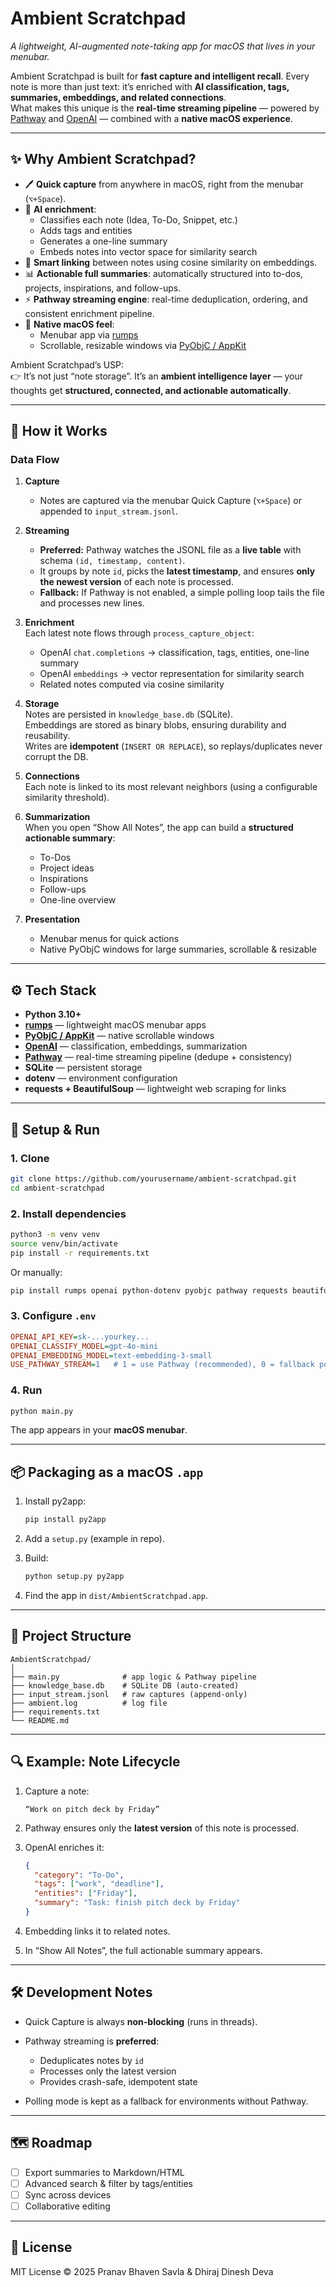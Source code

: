 # Ambient Scratchpad

_A lightweight, AI-augmented note-taking app for macOS that lives in your menubar._

Ambient Scratchpad is built for **fast capture and intelligent recall**. Every note is more than just text: it’s enriched with **AI classification, tags, summaries, embeddings, and related connections**.  
What makes this unique is the **real-time streaming pipeline** — powered by [Pathway](https://pathway.com/) and [OpenAI](https://platform.openai.com/) — combined with a **native macOS experience**.

---

## ✨ Why Ambient Scratchpad?

- 🖊️ **Quick capture** from anywhere in macOS, right from the menubar (`⌥+Space`).
- 🧠 **AI enrichment**:
  - Classifies each note (Idea, To-Do, Snippet, etc.)
  - Adds tags and entities
  - Generates a one-line summary
  - Embeds notes into vector space for similarity search
- 🔗 **Smart linking** between notes using cosine similarity on embeddings.
- 📊 **Actionable full summaries**: automatically structured into to-dos, projects, inspirations, and follow-ups.
- ⚡ **Pathway streaming engine**: real-time deduplication, ordering, and consistent enrichment pipeline.
- 🍎 **Native macOS feel**:
  - Menubar app via [rumps](https://github.com/jaredks/rumps)
  - Scrollable, resizable windows via [PyObjC / AppKit](https://pypi.org/project/pyobjc/)

Ambient Scratchpad’s USP:  
👉 It’s not just “note storage”. It’s an **ambient intelligence layer** — your thoughts get **structured, connected, and actionable automatically**.

---

## 🧩 How it Works

### Data Flow
1. **Capture**  
   - Notes are captured via the menubar Quick Capture (`⌥+Space`) or appended to `input_stream.jsonl`.

2. **Streaming**  
   - **Preferred:** Pathway watches the JSONL file as a **live table** with schema `(id, timestamp, content)`.
   - It groups by note `id`, picks the **latest timestamp**, and ensures **only the newest version** of each note is processed.
   - **Fallback:** If Pathway is not enabled, a simple polling loop tails the file and processes new lines.

3. **Enrichment**  
   Each latest note flows through `process_capture_object`:
   - OpenAI `chat.completions` → classification, tags, entities, one-line summary
   - OpenAI `embeddings` → vector representation for similarity search
   - Related notes computed via cosine similarity

4. **Storage**  
   Notes are persisted in `knowledge_base.db` (SQLite).  
   Embeddings are stored as binary blobs, ensuring durability and reusability.  
   Writes are **idempotent** (`INSERT OR REPLACE`), so replays/duplicates never corrupt the DB.

5. **Connections**  
   Each note is linked to its most relevant neighbors (using a configurable similarity threshold).

6. **Summarization**  
   When you open “Show All Notes”, the app can build a **structured actionable summary**:
   - To-Dos
   - Project ideas
   - Inspirations
   - Follow-ups
   - One-line overview

7. **Presentation**  
   - Menubar menus for quick actions  
   - Native PyObjC windows for large summaries, scrollable & resizable  

---

## ⚙️ Tech Stack

- **Python 3.10+**
- **[rumps](https://github.com/jaredks/rumps)** — lightweight macOS menubar apps
- **[PyObjC / AppKit](https://pypi.org/project/pyobjc/)** — native scrollable windows
- **[OpenAI](https://platform.openai.com/)** — classification, embeddings, summarization
- **[Pathway](https://pathway.com/)** — real-time streaming pipeline (dedupe + consistency)
- **SQLite** — persistent storage
- **dotenv** — environment configuration
- **requests + BeautifulSoup** — lightweight web scraping for links

---

## 🚀 Setup & Run

### 1. Clone
```bash
git clone https://github.com/yourusername/ambient-scratchpad.git
cd ambient-scratchpad
````

### 2. Install dependencies

```bash
python3 -m venv venv
source venv/bin/activate
pip install -r requirements.txt
```

Or manually:

```bash
pip install rumps openai python-dotenv pyobjc pathway requests beautifulsoup4 numpy
```

### 3. Configure `.env`

```ini
OPENAI_API_KEY=sk-...yourkey...
OPENAI_CLASSIFY_MODEL=gpt-4o-mini
OPENAI_EMBEDDING_MODEL=text-embedding-3-small
USE_PATHWAY_STREAM=1   # 1 = use Pathway (recommended), 0 = fallback polling
```

### 4. Run

```bash
python main.py
```

The app appears in your **macOS menubar**.

---

## 📦 Packaging as a macOS `.app`

1. Install py2app:

   ```bash
   pip install py2app
   ```
2. Add a `setup.py` (example in repo).
3. Build:

   ```bash
   python setup.py py2app
   ```
4. Find the app in `dist/AmbientScratchpad.app`.

---

## 📂 Project Structure

```
AmbientScratchpad/
│
├── main.py              # app logic & Pathway pipeline
├── knowledge_base.db    # SQLite DB (auto-created)
├── input_stream.jsonl   # raw captures (append-only)
├── ambient.log          # log file
├── requirements.txt
└── README.md
```

---

## 🔍 Example: Note Lifecycle

1. Capture a note:

   ```
   “Work on pitch deck by Friday”
   ```
2. Pathway ensures only the **latest version** of this note is processed.
3. OpenAI enriches it:

   ```json
   {
     "category": "To-Do",
     "tags": ["work", "deadline"],
     "entities": ["Friday"],
     "summary": "Task: finish pitch deck by Friday"
   }
   ```
4. Embedding links it to related notes.
5. In “Show All Notes”, the full actionable summary appears.

---

## 🛠 Development Notes

* Quick Capture is always **non-blocking** (runs in threads).
* Pathway streaming is **preferred**:

  * Deduplicates notes by `id`
  * Processes only the latest version
  * Provides crash-safe, idempotent state
* Polling mode is kept as a fallback for environments without Pathway.

---

## 🗺️ Roadmap

* [ ] Export summaries to Markdown/HTML
* [ ] Advanced search & filter by tags/entities
* [ ] Sync across devices
* [ ] Collaborative editing

---

## 📜 License

MIT License © 2025 Pranav Bhaven Savla & Dhiraj Dinesh Deva
